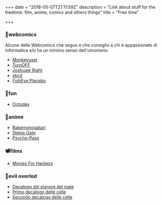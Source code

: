 +++
date = "2018-05-07T21:11:59Z"
description = "Link about stuff for the freetime: film, anime, comics and others things"
title = "Free time"

+++
### 💭webcomics

Alcune delle Webcomics che seguo e che consiglio a chi è appassionato di informatica e/o ha un minimo senso dell'umorismo.

* [Monkeyuser](http://www.monkeyuser.com/)
* [TurnOFF](http://turnoff.us/)
* [Joshuaw Right](http://www.joshuawright.net/)
* [xkcd](https://xkcd.com/)
* [FishEye Placebo](https://www.yuumeiart.com/fisheye-placebo/)

### 🕺fun

* [Octodex](https://octodex.github.com)

### 💬anime

* [Bakemonogatari](https://www.animeclick.it/anime/2268/bakemonogatari)
* [Steins Gate](https://www.animeclick.it/anime/3114/steins-gate)
* [Psycho-Pass](https://www.animeclick.it/anime/4084/psycho-pass)

### 📽️films

* [Movies For Hackers](https://hackermovie.club)

### 👹evil overlod

* [Decalogo del signore del male](http://www.eviloverlord.com/lists/overlord.html)
* [Primo decalogo delle celle](http://www.eviloverlord.com/lists/dungeon_a.html)
* [Secondo decalogo delle celle](http://www.eviloverlord.com/lists/dungeon_b.html)